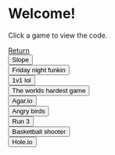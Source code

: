 <html>
<body>
<h1>Welcome!</h1>
<p>Click a game to view the code.</p>
</body>
</html>

<html>
<body>
 
<a href="https://sites.google.com/view/buffalosunblockedgames/home" class="button">Return</a>
 <br>
<button type="button" onclick="alert('The source code has not been uploaded yet! Try again later.')">Slope</button>
 <br> 
<button type="button" onclick="alert('The source code has not been uploaded yet! Try again later.')">Friday night funkin</button>
   <br> 
<button type="button" onclick="alert('The source code has not been uploaded yet! Try again later.')">1v1 lol</button>
   <br> 
<button type="button" onclick="alert('The source code has not been uploaded yet! Try again later.')">The worlds hardest game</button>
   <br> 
<button type="button" onclick="alert('The source code has not been uploaded yet! Try again later.')">Agar.io</button>
   <br> 
<button type="button" onclick="alert('The source code has not been uploaded yet! Try again later.')">Angry birds</button>
   <br> 
<button type="button" onclick="alert('The source code has not been uploaded yet! Try again later.')">Run 3</button>
   <br> 
<button type="button" onclick="alert('The source code has not been uploaded yet! Try again later.')">Basketball shooter</button>
   <br> 
<button type="button" onclick="alert('The url has not been uploaded yet! Try again later.')">Hole.io</button>
